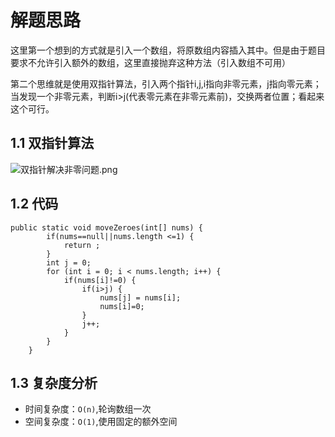 # 解题思路

这里第一个想到的方式就是引入一个数组，将原数组内容插入其中。但是由于题目要求不允许引入额外的数组，这里直接抛弃这种方法（引入数组不可用）

第二个思维就是使用双指针算法，引入两个指针i,j,i指向非零元素，j指向零元素；当发现一个非零元素，判断i>j(代表零元素在非零元素前)，交换两者位置；看起来这个可行。

## 1.1 双指针算法

![双指针解决非零问题.png](https://upload-images.jianshu.io/upload_images/2326194-6976db417843cbde.png?imageMogr2/auto-orient/strip%7CimageView2/2/w/1240)



## 1.2 代码

```
public static void moveZeroes(int[] nums) {
		if(nums==null||nums.length <=1) {
			return ;
		}
		int j = 0;
		for (int i = 0; i < nums.length; i++) {
			if(nums[i]!=0) {
				if(i>j) {
					nums[j] = nums[i];
					nums[i]=0;
				}
				j++;
			}
		}
    }
```

## 1.3 复杂度分析

* 时间复杂度：`O(n)`,轮询数组一次
* 空间复杂度：`O(1)`,使用固定的额外空间